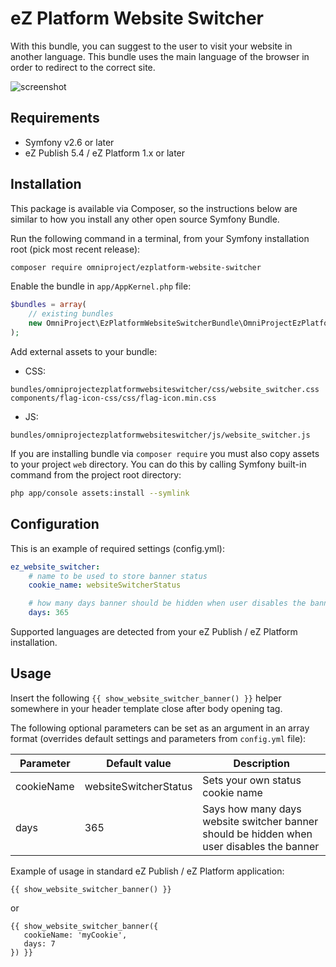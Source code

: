 # eZ Platform Website Switcher

With this bundle, you can suggest to the user to visit your website in another language. This bundle uses the main language of the browser in order to redirect to the correct site.

![screenshot](https://cloud.githubusercontent.com/assets/3033038/14352389/91adbf3e-fcd4-11e5-9a9c-90b1554228b5.png)

## Requirements

- Symfony v2.6 or later
- eZ Publish 5.4 / eZ Platform 1.x or later

## Installation

This package is available via Composer, so the instructions below are similar to how you install any other open source Symfony Bundle.

Run the following command in a terminal, from your Symfony installation root (pick most recent release):
```bash
composer require omniproject/ezplatform-website-switcher
```

Enable the bundle in `app/AppKernel.php` file:

```php
$bundles = array(
    // existing bundles
    new OmniProject\EzPlatformWebsiteSwitcherBundle\OmniProjectEzPlatformWebsiteSwitcherBundle()
);
```

Add external assets to your bundle:

- CSS:
```
bundles/omniprojectezplatformwebsiteswitcher/css/website_switcher.css
components/flag-icon-css/css/flag-icon.min.css
```

- JS:
```
bundles/omniprojectezplatformwebsiteswitcher/js/website_switcher.js
```

If you are installing bundle via `composer require` you must also copy assets to your project `web` directory. You can do this by calling Symfony built-in command from the project root directory:

```bash
php app/console assets:install --symlink
```

## Configuration

This is an example of required settings (config.yml):

```yaml
ez_website_switcher:
    # name to be used to store banner status
    cookie_name: websiteSwitcherStatus

    # how many days banner should be hidden when user disables the banner?
    days: 365
```

Supported languages are detected from your eZ Publish / eZ Platform installation.

## Usage

Insert the following `{{ show_website_switcher_banner() }}` helper somewhere in your header template close after body opening tag.

The following optional parameters can be set as an argument in an array format (overrides default settings and parameters from `config.yml` file):

Parameter     | Default value                                  | Description
------------- | ---------------------------------------------- | -----------
cookieName    | websiteSwitcherStatus                          | Sets your own status cookie name
days          | 365                                            | Says how many days website switcher banner should be hidden when user disables the banner

Example of usage in standard eZ Publish / eZ Platform application:

```twig
{{ show_website_switcher_banner() }}
```

or

```twig
{{ show_website_switcher_banner({
   cookieName: 'myCookie',
   days: 7
}) }}
```
